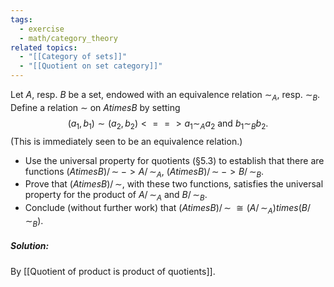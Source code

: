 ```yaml
---
tags:
  - exercise
  - math/category_theory
related topics:
  - "[[Category of sets]]"
  - "[[Quotient on set category]]"
---
```

Let $A$, resp. $B$ be a set, endowed with an equivalence relation $\sim_A$, resp. $\sim_B$. Define a relation $\sim$ on $A times B$ by setting $$(a_1, b_1) \sim (a_2, b_2) <==> a_1 \sim_A a_2 \text{ and } b_1 \sim_B b_2.$$(This is immediately seen to be an equivalence relation.)
- Use the universal property for quotients (§5.3) to establish that there are functions $(A times B)/\!\!\sim\; -> A/\!\!\sim_A$, $(A times B)/\!\!∼\; -> B/\!\!\sim_B$.
- Prove that $(A times B)/\!\!\sim$, with these two functions, satisfies the universal property for the product of $A/\!\!\sim_A$ and $B/\!\!\sim_B$.
- Conclude (without further work) that $(A times B)/\!\!\sim\; \cong (A/\!\!\sim_A) times (B/\!\!\sim_B)$.
##### Solution:
By [[Quotient of product is product of quotients]].